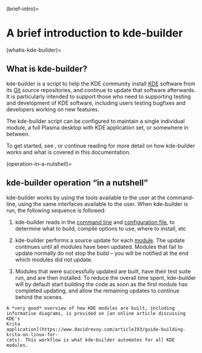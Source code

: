 (brief-intro)=
# A brief introduction to kde-builder

(whatis-kde-builder)=
## What is kde-builder?

kde-builder is a script to help the KDE community install
[KDE](https://www.kde.org/) software from its
[Git](https://git-scm.com/) source repositories, and continue to update
that software afterwards. It is particularly intended to support those
who need to supporting testing and development of KDE software,
including users testing bugfixes and developers working on new features.

The kde-builder script can be configured to maintain a single
individual module, a full Plasma desktop with KDE application set, or
somewhere in between.

To get started, see [](../chapter_02/index), or continue reading for
more detail on how kde-builder works and what is covered in this
documentation.

(operation-in-a-nutshell)=
## kde-builder operation “in a nutshell”

kde-builder works by using the tools available to the user at the
command-line, using the same interfaces available to the user. When
kde-builder is run, the following sequence is followed:

1.  kde-builder reads in the [command line](../chapter_05/cmdline) and
    [configuration file](../chapter_02/configure-data), to determine what to build,
    compile options to use, where to install, etc

2.  kde-builder performs a source update for each
    [module](#module-concept). The update continues until all modules
    have been updated. Modules that fail to update normally do not stop
    the build – you will be notified at the end which modules did not
    update.

3.  Modules that were successfully updated are built, have their test
    suite run, and are then installed. To reduce the overall time spent,
    kde-builder will by default start building the code as soon as the
    first module has completed updating, and allow the remaining updates
    to continue behind the scenes.

```{tip}
A *very good* overview of how KDE modules are built, including
informative diagrams, is provided on [an online article discussing KDE's
Krita
application](https://www.davidrevoy.com/article193/guide-building-krita-on-linux-for-
cats). This workflow is what kde-builder automates for all KDE modules.
```
